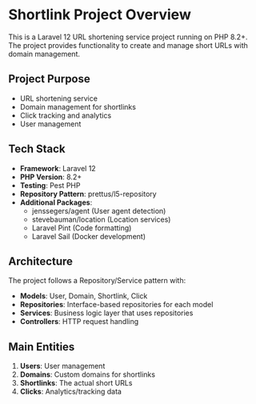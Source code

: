 # Shortlink Project Overview

This is a Laravel 12 URL shortening service project running on PHP 8.2+. The project provides functionality to create and manage short URLs with domain management.

## Project Purpose
- URL shortening service
- Domain management for shortlinks
- Click tracking and analytics
- User management

## Tech Stack
- **Framework**: Laravel 12
- **PHP Version**: 8.2+
- **Testing**: Pest PHP
- **Repository Pattern**: prettus/l5-repository
- **Additional Packages**: 
  - jenssegers/agent (User agent detection)
  - stevebauman/location (Location services)
  - Laravel Pint (Code formatting)
  - Laravel Sail (Docker development)

## Architecture
The project follows a Repository/Service pattern with:
- **Models**: User, Domain, Shortlink, Click
- **Repositories**: Interface-based repositories for each model
- **Services**: Business logic layer that uses repositories
- **Controllers**: HTTP request handling

## Main Entities
1. **Users**: User management
2. **Domains**: Custom domains for shortlinks
3. **Shortlinks**: The actual short URLs
4. **Clicks**: Analytics/tracking data